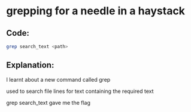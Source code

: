 # grepping for a needle in a haystack

## Code:
```bash
grep search_text <path>
```
## Explanation:
I learnt about a new command called grep

used to search file lines for text containing the required text

grep search_text <path> gave me the flag
